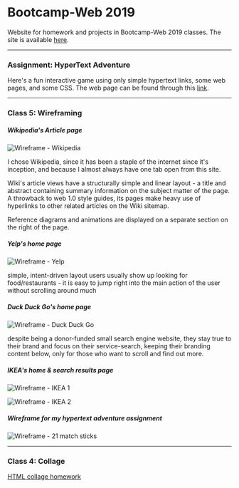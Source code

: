 # Bootcamp-Web 2019

Website for homework and projects in Bootcamp-Web 2019 classes.
The site is available [here](https://dhananjaih.github.io/WEB_BOOTCAMP_HARID932/).

***

### Assignment: HyperText Adventure

Here's a fun interactive game using only simple hypertext links, some web pages, and some CSS. The web page can be found through this [link](https://dhananjaih.github.io/WEB_BOOTCAMP_HARID932/hypertext_story/11matchsticks/).

***

### Class 5: Wireframing

##### Wikipedia's Article page
![Wireframe - Wikipedia](https://dhananjaih.github.io/WEB_BOOTCAMP_HARID932/homework_wireframing/wireframe-wiki.JPG)

I chose Wikipedia, since it has been a staple of the internet since it's inception, and because I almost always have one tab open from this site.

Wiki's article views have a structurally simple and linear layout - a title and abstract containing summary information on the subject matter of the page. A throwback to web 1.0 style guides, its pages make heavy use of hyperlinks to other related articles on the Wiki sitemap.

Reference diagrams and animations are displayed on a separate section on the right of the page.

##### Yelp's home page
![Wireframe - Yelp](https://dhananjaih.github.io/WEB_BOOTCAMP_HARID932/homework_wireframing/wireframe-yelp.JPG)

simple, intent-driven layout
users usually show up looking for food/restaurants - it is easy to jump right into the main action of the user without scrolling around much

##### Duck Duck Go's home page
![Wireframe - Duck Duck Go](https://dhananjaih.github.io/WEB_BOOTCAMP_HARID932/homework_wireframing/wireframe-duckduckgo.JPG)

despite being a donor-funded small search engine website, they stay true to their brand and focus on their service-search, keeping their branding content below, only for those who want to scroll and find out more.

##### IKEA's home & search results page
![Wireframe - IKEA 1](https://dhananjaih.github.io/WEB_BOOTCAMP_HARID932/homework_wireframing/wireframe-IKEA1.JPG)

![Wireframe - IKEA 2](https://dhananjaih.github.io/WEB_BOOTCAMP_HARID932/homework_wireframing/wireframe-IKEA2.JPG)

##### Wireframe for my hypertext adventure assignment

![Wireframe - 21 match sticks](https://dhananjaih.github.io/WEB_BOOTCAMP_HARID932/homework_wireframing/IMG_2897.JPG)

***

### Class 4: Collage

[HTML collage homework](https://dhananjaih.github.io/WEB_BOOTCAMP_HARID932/homework_html_collage/)
